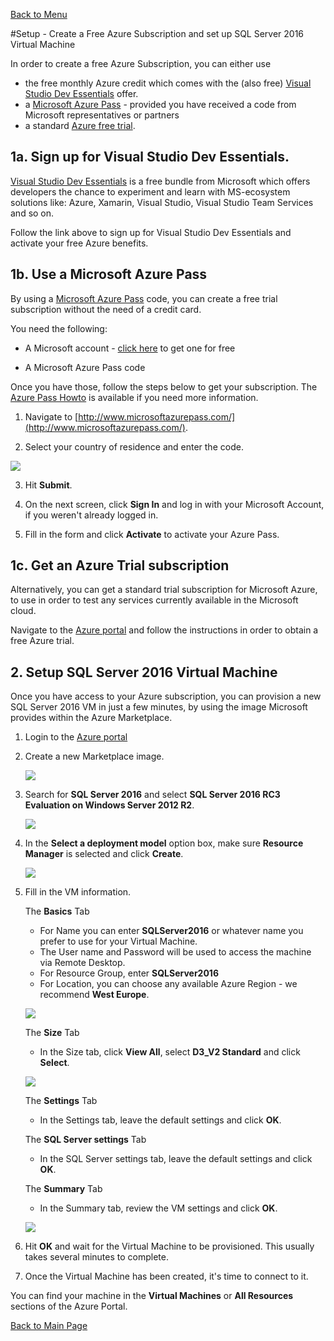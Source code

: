 [Back to Menu](../README.md)

#Setup - Create a Free Azure Subscription and set up SQL Server 2016 Virtual Machine

In order to create a free Azure Subscription, you can either use 

- the free monthly Azure credit which comes with the (also free) [Visual Studio Dev Essentials](https://azure.microsoft.com/en-gb/pricing/member-offers/vs-dev-essentials/) offer.
- a [Microsoft Azure Pass](http://www.microsoftazurepass.com/) - provided you have received a code from Microsoft representatives or partners
- a standard [Azure free trial](https://azure.microsoft.com/en-us/free/).

## 1a. Sign up for Visual Studio Dev Essentials.

[Visual Studio Dev Essentials](https://azure.microsoft.com/en-gb/pricing/member-offers/vs-dev-essentials/) is a free bundle from Microsoft which offers developers the chance to experiment and learn with MS-ecosystem solutions like: Azure, Xamarin, Visual Studio, Visual Studio Team Services and so on.

Follow the link above to sign up for Visual Studio Dev Essentials and activate your free Azure benefits.

## 1b. Use a Microsoft Azure Pass

By using a [Microsoft Azure Pass](http://www.microsoftazurepass.com/) code, you can create a free trial subscription without the need of a credit card.

You need the following:

* A Microsoft account - [click here](https://www.microsoft.com/en-us/account/) to get one for free

* A Microsoft Azure Pass code



Once you have those, follow the steps below to get your subscription. The [Azure Pass Howto](https://www.microsoftazurepass.com/howto) is available if you need more information.

1. Navigate to [http://www.microsoftazurepass.com/](http://www.microsoftazurepass.com/).

2. Select your country of residence and enter the code.

![](images/azurepass01.png)

3. Hit **Submit**. 

4. On the next screen, click **Sign In** and log in with your Microsoft Account, if you weren't already logged in.

5. Fill in the form and click **Activate** to activate your Azure Pass.


## 1c. Get an Azure Trial subscription

Alternatively, you can get a standard trial subscription for Microsoft Azure, to use in order to test any services currently available in the Microsoft cloud. 

Navigate to the [Azure portal](https://azure.microsoft.com/en-us/free/) and follow the instructions in order to obtain a free Azure trial.


## 2. Setup SQL Server 2016 Virtual Machine

Once you have access to your Azure subscription, you can provision a new SQL Server 2016 VM in just a few minutes, by using the image Microsoft provides within the Azure Marketplace.

1. Login to the [Azure portal](https://portal.azure.com)
2. Create a new Marketplace image. 

	![](images/SelectCreateMarketplaceVm.png)
 
3. Search for **SQL Server 2016** and select **SQL Server 2016 RC3 Evaluation on Windows Server 2012 R2**.
 
	![](images/SearchForVM.png)

4. In the **Select a deployment model** option box, make sure **Resource Manager** is selected and click **Create**.

	![](images/CreateVM.png) 

5. Fill in the VM information. 

    The **Basics** Tab

    * For Name you can enter **SQLServer2016** or whatever name you prefer to use for your Virtual Machine.
    * The User name and Password will be used to access the machine via Remote Desktop.
    * For Resource Group, enter **SQLServer2016**
    * For Location, you can choose any available Azure Region - we recommend **West Europe**.

	![](images/EnterVmSettings1.png)

    The **Size** Tab

    * In the Size tab, click **View All**, select **D3_V2 Standard** and click **Select**. 

	![](images/EnterVmSettings2.png)

    The **Settings** Tab

    * In the Settings tab, leave the default settings and click **OK**. 

    The **SQL Server settings** Tab

    * In the SQL Server settings tab, leave the default settings and click **OK**. 

    The **Summary** Tab

    * In the Summary tab, review the VM settings and click **OK**. 

	![](images/EnterVmSettings5.png)

6. Hit **OK** and wait for the Virtual Machine to be provisioned. This usually takes several minutes to complete.

7. Once the Virtual Machine has been created, it's time to connect to it. 

You can find your machine in the **Virtual Machines** or **All Resources** sections of the Azure Portal.

[Back to Main Page](../README.md)